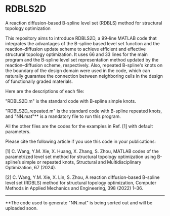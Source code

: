 # RDBLS2D
A reaction diffusion-based B-spline level set (RDBLS) method for structural topology optimization

This repository aims to introduce RDBLS2D, a 99-line MATLAB code that integrates the advantages of the B-spline based level set function and the reaction–diffusion update scheme to achieve efficient and effective structural topology optimization. It uses 66 and 33 lines for the main program and the B-spline level set representation method updated by the reaction–diffusion scheme, respectively. Also, repeated B-spline's knots on the boundary of the design domain were used in the code, which can naturally guarantee the connection between neighboring cells in the design of functionally graded materials.

Here are the descriptions of each file:

"RDBLS2D.m" is the standard code with B-spline simple knots.

"RDBLS2D_repeated.m" is the standard code with B-spline repeated knots, and "NN.mat"** is a mandatory file to run this program.

All the other files are the codes for the examples in Ref. [1] with default parameters.


Please cite the following article if you use this code in your publications:

[1] C. Wang, Y.M. Xie, X. Huang, X. Zhang, S. Zhou, MATLAB codes of the parametrized level set method for structural topology optimization using B-spline’s simple or repeated knots, Structural and Multidisciplinary Optimization, 67 (2024).

[2] C. Wang, Y.M. Xie, X. Lin, S. Zhou, A reaction diffusion-based B-spline level set (RDBLS) method for structural topology optimization, Computer Methods in Applied Mechanics and Engineering, 398 (2022) 1–36.

------------------------------------------------------------------------------------------------------------
**The code used to generate "NN.mat" is being sorted out and will be uploaded soon.
